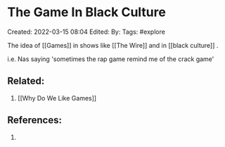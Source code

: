 # The Game In Black Culture
Created: 2022-03-15 08:04
Edited: 
By: 
Tags: #explore 

The idea of [[Games]] in shows like [[The Wire]] and in [[black culture]] .

i.e. Nas saying 'sometimes the rap game remind me of the crack game'

## Related:
1. [[Why Do We Like Games]]

## References:
1. 